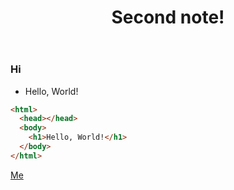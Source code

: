<header><h1>Second note!</h1></header>

### Hi

- Hello, World!

```html
<html>
  <head></head>
  <body>
    <h1>Hello, World!</h1>
  </body>
</html>
```

[Me](https://nightly.deno.dev)

